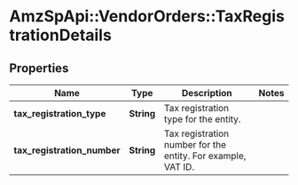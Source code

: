 # AmzSpApi::VendorOrders::TaxRegistrationDetails

## Properties
Name | Type | Description | Notes
------------ | ------------- | ------------- | -------------
**tax_registration_type** | **String** | Tax registration type for the entity. | 
**tax_registration_number** | **String** | Tax registration number for the entity. For example, VAT ID. | 

